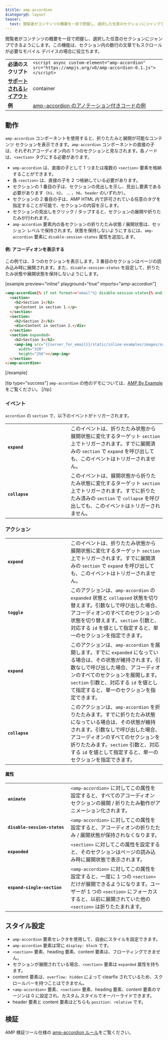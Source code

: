 ```yaml
---
$title: amp-accordion
$category@: layout
teaser:
  text: 閲覧者がコンテンツの概要を一目で把握し、選択した任意のセクションにジャンプできるようにします。
---
```



<!--
       Copyright 2016 The AMP HTML Authors. All Rights Reserved.

       Licensed under the Apache License, Version 2.0 (the "License");
     you may not use this file except in compliance with the License.
     You may obtain a copy of the License at

     http://www.apache.org/licenses/LICENSE-2.0

     Unless required by applicable law or agreed to in writing, software
     distributed under the License is distributed on an "AS-IS" BASIS,
     WITHOUT WARRANTIES OR CONDITIONS OF ANY KIND, either express or implied.
     See the License for the specific language governing permissions and
     limitations under the License.
-->



閲覧者がコンテンツの概要を一目で把握し、選択した任意のセクションにジャンプできるようにします。この機能は、セクション内の数行の文章でもスクロールが必要なモバイル デバイスの場合に役立ちます。

<table>
  <tr>
    <td class="col-fourty"><strong>必須のスクリプト</strong></td>
    <td><code>&lt;script async custom-element="amp-accordion" src="https://ampjs.org/v0/amp-accordion-0.1.js"&gt;&lt;/script&gt;</code></td>
  </tr>
  <tr>
    <td class="col-fourty"><strong><a href="../../../documentation/guides-and-tutorials/develop/style_and_layout/control_layout.md">サポートされるレイアウト</a></strong></td>
    <td>container</td>
  </tr>
  <tr>
    <td class="col-fourty"><strong>例</strong></td>
    <td><a href="https://ampbyexample.com/components/amp-accordion/">amp-accordion のアノテーション付きコードの例</a></td>
  </tr>
</table>


## 動作 <a name="behavior"></a>

`amp-accordion` コンポーネントを使用すると、折りたたみと展開が可能なコンテンツ セクションを表示できます。`amp-accordion` コンポーネントの直接の子は、それぞれアコーディオン内の 1 つのセクションと見なされます。各ノードは、`<section>` タグにする必要があります。

* `amp-accordion` は、直接の子として 1 つまたは複数の `<section>` 要素を格納することができます。
* 各 `<section>` は、直接の子を 2 つ格納している必要があります。
* セクションの 1 番目の子は、セクションの見出しを示し、見出し要素である必要があります（`h1`、`h2`、 ... 、`h6`、`header` のいずれか）。
* セクションの 2 番目の子は、AMP HTML 内で許可されている任意のタグを指定することが可能で、セクションの内容を示します。
* セクションの見出しをクリック / タップすると、セクションの展開や折りたたみが行われます。
* `amp-accordion` 要素内の各セクションの折りたたみ状態 / 展開状態は、セッション レベルで保持されます。状態を保持しないようにするには、`amp-accordion` 要素に `disable-session-states` 属性を追加します。

#### 例: アコーディオンを表示する <a name="example-displaying-an-accordion"></a>

この例では、3 つのセクションを表示します。3 番目のセクションはページの読み込み時に展開されます。また、`disable-session-states` を設定して、折りたたみ状態や展開状態を保持しないようにします。

[example preview="inline" playground="true" imports="amp-accordion"]
```html
<amp-accordion{% if not format=='email'%} disable-session-states{% endif %}>
  <section>
    <h2>Section 1</h2>
    <p>Content in section 1.</p>
  </section>
  <section>
    <h2>Section 2</h2>
    <div>Content in section 2.</div>
  </section>
  <section expanded>
    <h2>Section 3</h2>
    <amp-img src="{{server_for_email}}/static/inline-examples/images/squirrel.jpg"
      width="320"
      height="256"></amp-img>
  </section>
</amp-accordion>
```
[/example]

[tip type="success"]
`amp-accordion` の他のデモについては、[AMP By Example](https://ampbyexample.com/components/amp-accordion/) をご覧ください。
[/tip]

### イベント <a name="events"></a>

`accordion` の `section` で、以下のイベントがトリガーされます。

<table>
  <tr>
    <td width="40%"><strong><code>expand</code></strong></td>
    <td>このイベントは、折りたたみ状態から展開状態に変化するターゲット <code>section</code> 上でトリガーされます。すでに展開済みの <code>section</code> で <code>expand</code> を呼び出しても、このイベントはトリガーされません。</td>
  </tr>
  <tr>
    <td width="40%"><strong><code>collapse</code></strong></td>
    <td>このイベントは、展開状態から折りたたみ状態に変化するターゲット <code>section</code> 上でトリガーされます。すでに折りたたみ済みの <code>section</code> で <code>collapse</code> を呼び出しても、このイベントはトリガーされません。</td>
  </tr>
</table>

### アクション <a name="actions"></a>

<table>
  <tr>
    <td width="40%"><strong><code>expand</code></strong></td>
    <td>このイベントは、折りたたみ状態から展開状態に変化するターゲット <code>section</code> 上でトリガーされます。すでに展開済みの <code>section</code> で <code>expand</code> を呼び出しても、このイベントはトリガーされません。</td>
  </tr>
  <tr>
    <td width="40%"><strong><code>toggle</code></strong></td>
    <td>このアクションは、<code>amp-accordion</code> の <code>expanded</code> 状態と <code>collapsed</code> 状態を切り替えます。引数なしで呼び出した場合、アコーディオンのすべてのセクションの状態を切り替えます。<code>section</code> 引数と、対応する <code>id</code> を値として指定すると、単一のセクションを指定できます。</td>
  </tr>
  <tr>
    <td width="40%"><strong><code>expand</code></strong></td>
    <td>このアクションは、<code>amp-accordion</code> を展開します。すでに <code>expanded</code> になっている場合は、その状態が維持されます。引数なしで呼び出した場合、アコーディオンのすべてのセクションを展開します。<code>section</code> 引数と、対応する <code>id</code> を値として指定すると、単一のセクションを指定できます。</td>
  </tr>
  <tr>
    <td width="40%"><strong><code>collapse</code></strong></td>
    <td>このアクションは、<code>amp-accordion</code> を折りたたみます。すでに折りたたみ状態になっている場合は、その状態が維持されます。引数なしで呼び出した場合、アコーディオンのすべてのセクションを折りたたみます。<code>section</code> 引数と、対応する <code>id</code> を値として指定すると、単一のセクションを指定できます。</td>
  </tr>
</table>

#### 属性 <a name="attributes"></a>

<table>
  <tr>
    <td width="40%"><strong><code>animate</code></strong></td>
    <td><code>&lt;amp-accordion&gt;</code> に対してこの属性を設定すると、すべてのアコーディオン セクションの展開 / 折りたたみ動作がアニメーション化されます。</td>
  </tr>
  <tr>
    <td width="40%"><strong><code>disable-session-states</code></strong></td>
    <td><code>&lt;amp-accordion&gt;</code> に対してこの属性を設定すると、アコーディオンの折りたたみ / 展開状態が保持されなくなります。</td>
  </tr>
  <tr>
    <td width="40%"><strong><code>expanded</code></strong></td>
    <td><code>&lt;section&gt;</code> に対してこの属性を設定すると、そのセクションはページの読み込み時に展開状態で表示されます。</td>
  </tr>
  <tr>
    <td width="40%"><strong><code>expand-single-section</code></strong></td>
    <td><code>&lt;amp-accordion&gt;</code> に対してこの属性を設定すると、一度に 1 つの <code>&lt;section&gt;</code> だけが展開できるようになります。ユーザーが 1 つの <code>&lt;section&gt;</code> にフォーカスすると、以前に展開されていた他の <code>&lt;section&gt;</code> は折りたたまれます。</td>
  </tr>
</table>

## スタイル設定 <a name="styling"></a>

* `amp-accordion` 要素セレクタを使用して、自由にスタイルを設定できます。
* `amp-accordion` 要素は常に `display: block` です。
* `<section>` 要素、heading 要素、content 要素は、フローティングできません。
* セクションが展開されている場合、`<section>` 要素は `expanded` 属性を持ちます。
* content 要素は、`overflow: hidden` によって clearfix されているため、スクロールバーを持つことはできません。
* `<amp-accordion>` 要素、`<section>` 要素、heading 要素、content 要素のマージンは 0 に設定され、カスタム スタイルでオーバーライドできます。
* header 要素と content 要素はどちらも `position: relative` です。

## 検証 <a name="validation"></a>

AMP 検証ツール仕様の [amp-accordion ルール](https://github.com/ampproject/amphtml/blob/main/extensions/amp-accordion/validator-amp-accordion.protoascii)をご覧ください。
